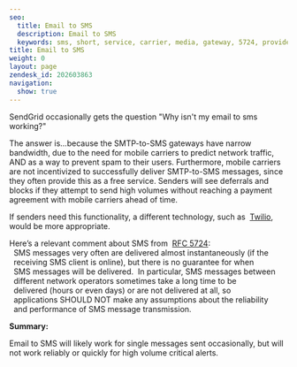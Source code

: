 ```yaml
---
seo:
  title: Email to SMS
  description: Email to SMS
  keywords: sms, short, service, carrier, media, gateway, 5724, provider, vtext, message, text, txt
title: Email to SMS
weight: 0
layout: page
zendesk_id: 202603863
navigation:
  show: true
---
```


SendGrid occasionally gets the question "Why isn't my email to sms working?"

The answer is...because the SMTP-to-SMS gateways have narrow bandwidth, due to the need for mobile carriers to predict network traffic, AND as a way to prevent spam to their users. Furthermore, mobile carriers are not incentivized to successfully deliver SMTP-to-SMS messages, since they often provide this as a free service. Senders will see deferrals and blocks if they attempt to send high volumes without reaching a payment agreement with mobile carriers ahead of time.&nbsp;

If senders need this functionality, a different technology, such as&nbsp; [Twilio](http://www.twilio.com/sms), would be more appropriate.&nbsp;

Here’s a relevant comment about SMS from&nbsp; [RFC 5724](http://www.ietf.org/rfc/rfc5724.txt):  
&nbsp;&nbsp;SMS messages very often are delivered almost instantaneously (if the  
&nbsp;&nbsp;receiving SMS client is online), but there is no guarantee for when  
&nbsp;&nbsp;SMS messages will be delivered. &nbsp;In particular, SMS messages between  
&nbsp;&nbsp;different network operators sometimes take a long time to be  
&nbsp;&nbsp;delivered (hours or even days) or are not delivered at all, so  
&nbsp;&nbsp;applications SHOULD NOT make any assumptions about the reliability  
&nbsp;&nbsp;and performance of SMS message transmission.

**Summary:**

Email to SMS will likely work for single messages sent occasionally, but will not work reliably or quickly for high volume critical alerts.

&nbsp;

